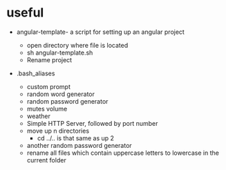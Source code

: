 # useful

* angular-template- a script for setting up an angular project
  * open directory where file is located
  * sh angular-template.sh
  * Rename project

* .bash_aliases
  * custom prompt
  * random word generator
  * random password generator
  * mutes volume
  * weather
  * Simple HTTP Server, followed by port number
  * move up n directories
    * cd ../.. is that same as up 2
  * another random password generator
  * rename all files which contain uppercase letters to lowercase in the current folder